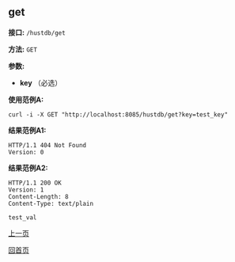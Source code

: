 ## get ##

**接口:** `/hustdb/get`

**方法:** `GET`

**参数:** 

*  **key** （必选）

**使用范例A:**

    curl -i -X GET "http://localhost:8085/hustdb/get?key=test_key"

**结果范例A1:**

	HTTP/1.1 404 Not Found
	Version: 0

**结果范例A2:**

	HTTP/1.1 200 OK
	Version: 1
	Content-Length: 8
	Content-Type: text/plain

	test_val

[上一页](../hustdb.md)

[回首页](../../../index.md)